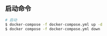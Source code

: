 ## 启动命令

```bash
# 启动
$ docker-compose -f docker-compose.yml up -d
$ docker compose -f docker-compose.yml down
```
